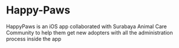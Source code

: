 # Happy-Paws

HappyPaws is an iOS app collaborated with Surabaya Animal Care Community to help them get new adopters with all the administration process inside the app
